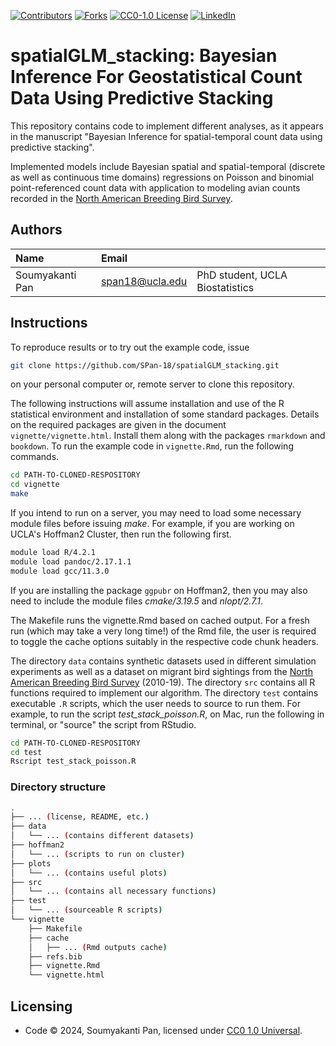 <a name="readme-top"></a>

[![Contributors][contributors-shield]][contributors-url]
[![Forks][forks-shield]][forks-url]
[![CC0-1.0 License][license-shield]][license-url]
[![LinkedIn][linkedin-shield]][linkedin-url]

# spatialGLM_stacking: Bayesian Inference For Geostatistical Count Data Using Predictive Stacking

This repository contains code to implement different analyses, as it appears in the manuscript "Bayesian Inference for spatial-temporal count data using predictive stacking".

Implemented models include Bayesian spatial and spatial-temporal (discrete as well as continuous time domains) regressions on Poisson and binomial point-referenced count data with application to modeling avian counts recorded in the [North American Breeding Bird Survey](https://www.usgs.gov/data/2022-release-north-american-breeding-bird-survey-dataset-1966-2021).

## Authors

| Name   | Email       |              |
|:------ |:----------- | :----------- |
| Soumyakanti Pan | span18@ucla.edu | PhD student, UCLA Biostatistics |

## Instructions

To reproduce results or to try out the example code, issue
```bash
git clone https://github.com/SPan-18/spatialGLM_stacking.git
```
on your personal computer or, remote server to clone this repository.

The following instructions will assume installation and use of the R statistical environment and installation of some standard packages. Details on the required packages are given in the document `vignette/vignette.html`. Install them along with the packages `rmarkdown` and `bookdown`. To run the example code in `vignette.Rmd`, run the following commands. 
```bash
cd PATH-TO-CLONED-RESPOSITORY
cd vignette
make
```
If you intend to run on a server, you may need to load some necessary module files before issuing *make*. For example, if you are working on UCLA's Hoffman2 Cluster, then run the following first.
```bash
module load R/4.2.1
module load pandoc/2.17.1.1
module load gcc/11.3.0
```
If you are installing the package `ggpubr` on Hoffman2, then you may also need to include the module files *cmake/3.19.5* and *nlopt/2.7.1*.

The Makefile runs the vignette.Rmd based on cached output. For a fresh run (which may take a very long time!) of the Rmd file, the user is required to toggle the cache options suitably in the respective code chunk headers.

The directory `data` contains synthetic datasets used in different simulation experiments as well as a dataset on migrant bird sightings from the [North American Breeding Bird Survey](https://www.usgs.gov/data/2022-release-north-american-breeding-bird-survey-dataset-1966-2021) (2010-19). The directory `src` contains all R functions required to implement our algorithm. The directory `test` contains executable `.R` scripts, which the user needs to source to run them. For example, to run the script *test_stack_poisson.R*, on Mac, run the following in terminal, or "source" the script from RStudio.
```bash
cd PATH-TO-CLONED-RESPOSITORY
cd test
Rscript test_stack_poisson.R
```

### Directory structure

```bash
.
├── ... (license, README, etc.)
├── data
│   └── ... (contains different datasets)
├── hoffman2
│   └── ... (scripts to run on cluster)
├── plots
│   └── ... (contains useful plots)
├── src
│   └── ... (contains all necessary functions)
├── test
│   └── ... (sourceable R scripts)
└── vignette
    ├── Makefile
    ├── cache
    │   ├── ... (Rmd outputs cache)
    ├── refs.bib
    ├── vignette.Rmd
    └── vignette.html

```

Licensing
---------
* Code &copy; 2024, Soumyakanti Pan, licensed under [CC0 1.0 Universal](http://creativecommons.org/ns#).

<!-- MARKDOWN LINKS & IMAGES -->
[contributors-shield]: https://img.shields.io/github/contributors/SPan-18/spatialGLM_stacking.svg?style=for-the-badge
[contributors-url]: https://github.com/SPan-18/spatialGLM_stacking/graphs/contributors
[forks-shield]: https://img.shields.io/github/forks/SPan-18/spatialGLM_stacking.svg?style=for-the-badge
[forks-url]: https://github.com/SPan-18/spatialGLM_stacking/network/members
[license-shield]: https://img.shields.io/github/license/SPan-18/spatialGLM_stacking.svg?style=for-the-badge
[license-url]: https://github.com/SPan-18/spatialGLM_stacking/blob/master/LICENSE
[linkedin-shield]: https://img.shields.io/badge/-LinkedIn-black.svg?style=for-the-badge&logo=linkedin&colorB=555
[linkedin-url]: https://www.linkedin.com/in/soumyakanti-pan-9b660b145/